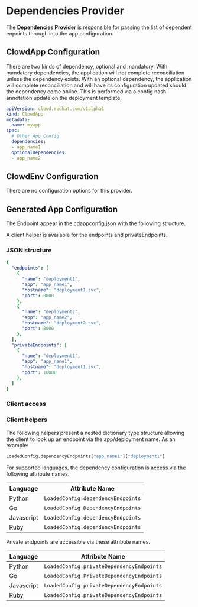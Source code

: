 # Dependencies Provider

The **Dependencies Provider** is responsible for passing the list of dependent
enpoints through into the app configuration.

## ClowdApp Configuration

There are two kinds of dependency, optional and mandatory. With mandatory
dependencies, the application will not complete reconciliation unless the
dependency exists. With an optional dependency, the application will complete
reconciliation and will have its configuration updated should the dependency
come online. This is performed via a config hash annotation update on the
deployment template.

```yaml
apiVersion: cloud.redhat.com/v1alpha1
kind: ClowdApp
metadata:
  name: myapp
spec:
  # Other App Config
  dependencies:
  - app_name1
  optionalDependencies:
  - app_name2
```

## ClowdEnv Configuration

There are no configuration options for this provider.

## Generated App Configuration

The Endpoint appear in the cdappconfig.json with the following structure. 

A client helper is available for the endpoints and privateEndpoints.

### JSON structure

```yaml
{
  "endpoints": [
    {
      "name": "deployment1",
      "app": "app_name1",
      "hostname": "deployment1.svc",
      "port": 8000
    },
    {
      "name": "deployment2",
      "app": "app_name2",
      "hostname": "deployment2.svc",
      "port": 8000
    },
  ],
  "privateEndpoints": [
    {
      "name": "deployment1",
      "app": "app_name1",
      "hostname": "deployment1.svc",
      "port": 10000
    },
  ]
}
```

### Client access

### Client helpers

The following helpers present a nested dictionary type structure allowing the
client to look up an endpoint via the app/deployment name. As an example:

```python
LoadedConfig.dependencyEndpoints["app_name1"]["deployment1"]
```

For supported languages, the dependency configuration is access via the
following attribute names.

Language   | Attribute Name   
--|--                   
Python     | ``LoadedConfig.dependencyEndpoints``
Go         | ``LoadedConfig.DependencyEndpoints``
Javascript | ``LoadedConfig.dependencyEndpoints``
Ruby       | ``LoadedConfig.dependencyEndpoints``


Private endpoints are accessible via these attribute names.

Language   | Attribute Name        
--|--                     
Python     | ``LoadedConfig.privateDependencyEndpoints``
Go         | ``LoadedConfig.PrivateDependencyEndpoints``
Javascript | ``LoadedConfig.privateDependencyEndpoints``
Ruby       | ``LoadedConfig.privateDependencyEndpoints``


